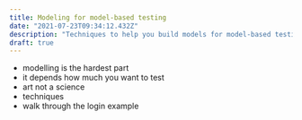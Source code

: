 ```yaml
---
title: Modeling for model-based testing
date: "2021-07-23T09:34:12.432Z"
description: "Techniques to help you build models for model-based testing"
draft: true
---
```


- modelling is the hardest part
- it depends how much you want to test
- art not a science
- techniques
- walk through the login example
